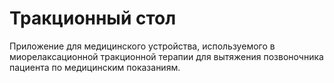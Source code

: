 # Тракционный стол
Приложение для медицинского устройства, используемого в миорелаксационной тракционной терапии для вытяжения позвоночника пациента по медицинским показаниям. 
